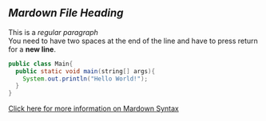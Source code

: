 ## ***Mardown File Heading***

This is a *regular paragraph*  
You need to have two spaces at the end of the line 
and have to press return for a **new line**.  
  
  
```java  
public class Main{
  public static void main(string[] args){
    System.out.println("Hello World!");
  }
}

```  
[Click here for more information on Mardown Syntax](https://www.markdownguide.org/basic-syntax/)
